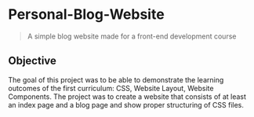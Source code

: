 # Personal-Blog-Website
>A simple blog website made for a front-end development course

## Objective

The goal of this project was to be able to demonstrate the learning outcomes of the first curriculum: CSS, Website Layout, Website Components. The project was to create a website that consists of at least an index page and a blog page and show proper structuring of CSS files.
